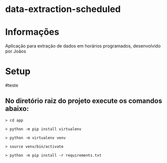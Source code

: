 # data-extraction-scheduled

# Informações

Aplicação para extração de dados em horários programados, desenvolvido por Joãos

# Setup
#teste

## No diretório raiz do projeto execute os comandos abaixo:

    > cd app

    > python -m pip install virtualenv

    > python -m virtualenv venv

    > source venv/bin/activate

    > python -m pip install -r requirements.txt
